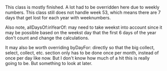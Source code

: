 This class is mostly finished.  A lot had to be overridden here due to weekly numbers.  This class still does not handle week 53, which means there are 7 days that get lost for each year with weeknumbers.  

Also note, allDaysOf:inYearOf: may need to take weekst into account since it may be possible based on the weekst day that the first 6 days of the year don't count and change the calculations.

It may also be worth overriding byDayFor: directly so that the big collect, select, collect, etc. section only has to be done once per month, instead of once per day like now.  But I don't know how much of a hit this is really going to be.  But something to look at later.